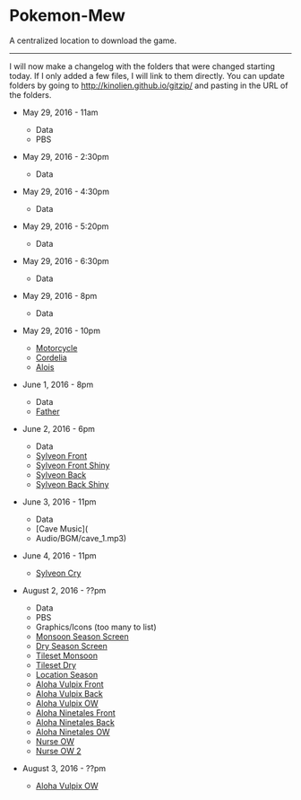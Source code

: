 # Pokemon-Mew
A centralized location to download the game.

* * *

I will now make a changelog with the folders that were changed starting today. If I only added a few files, I will link to them directly. You can update folders by going to http://kinolien.github.io/gitzip/ and pasting in the URL of the folders.

* May 29, 2016 - 11am
  * Data
  * PBS

* May 29, 2016 - 2:30pm
  * Data

* May 29, 2016 - 4:30pm
  * Data

* May 29, 2016 - 5:20pm
  * Data

* May 29, 2016 - 6:30pm
  * Data

* May 29, 2016 - 8pm
  * Data

* May 29, 2016 - 10pm
  * [Motorcycle](Graphics/Characters/BW169.png)
  * [Cordelia](Graphics/Characters/BW168.png)
  * [Alois](Graphics/Characters/BW167.png)
* June 1, 2016 - 8pm
  * Data
  * [Father](Graphics/Characters/BW170.png)

* June 2, 2016 - 6pm
  * Data
  * [Sylveon Front](Graphics/Battlers/Front/650.png)
  * [Sylveon Front Shiny](Graphics/Battlers/FrontShiny/650s.png)
  * [Sylveon Back](Graphics/Battlers/Back/650b.png)
  * [Sylveon Back Shiny](Graphics/Battlers/BackShiny/650sb.png)

* June 3, 2016 - 11pm
  * Data
  * [Cave Music](
  * Audio/BGM/cave_1.mp3)

* June 4, 2016 - 11pm
  * [Sylveon Cry](Audio/SE/Cries/650Cry.wav)

* August 2, 2016 - ??pm
  * Data
  * PBS
  * Graphics/Icons (too many to list)
  * [Monsoon Season Screen](Graphics/Pictures/season_monsoon.png)
  * [Dry Season Screen](Graphics/Pictures/season_dry.png)
  * [Tileset Monsoon](Graphics/Tilesets/Outdoor_monsoon.png)
  * [Tileset Dry](Graphics/Tilesets/Outdoor_dry.png)
  * [Location Season](Graphics/Pictures/locationseason.png)
  * [Aloha Vulpix Front](Graphics/Battlers/Front/037_1.png)
  * [Aloha Vulpix Back](Graphics/Battlers/Back/037b_1.png)
  * [Aloha Vulpix OW](Graphics/Characters/037_1.png)
  * [Aloha Ninetales Front](Graphics/Battlers/Front/038_1.png)
  * [Aloha Ninetales Back](Graphics/Battlers/Back/038b_1.png)
  * [Aloha Ninetales OW](Graphics/Characters/038_1.png)
  * [Nurse OW](Graphics/Characters/BW071.png)
  * [Nurse OW 2](Graphics/Characters/BW071a.png)

* August 3, 2016 - ??pm
  * [Aloha Vulpix OW](Graphics/Characters/037_1.png)
